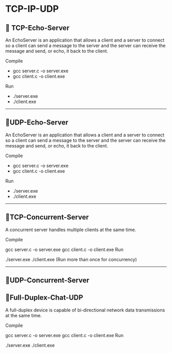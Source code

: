 # TCP-IP-UDP

## 🚀 TCP-Echo-Server

An EchoServer is an application that allows a client and a server to connect so a client can send a message to the server
and the server can receive the message and send, or echo, it back to the client.

Compile
- gcc server.c -o server.exe
- gcc client.c -o client.exe
          
          
Run
- ./server.exe<br>
- ./client.exe
<HR>
  
 ## 🚀UDP-Echo-Server

An EchoServer is an application that allows a client and a server to connect so a client can send a message to the server
and the server can receive the message and send, or echo, it back to the client.

Compile
- gcc server.c -o server.exe
- gcc client.c -o client.exe
          
          
Run
- ./server.exe<br>
- ./client.exe
<HR>
  
  
## 🚀TCP-Concurrent-Server
A concurrent server handles multiple clients at the same time.

Compile

gcc server.c -o server.exe
gcc client.c -o client.exe
Run

./server.exe
./client.exe (Run more than once for concurrency)
  
  <hr>
  
 ## 🚀UDP-Concurrent-Server
  
## 🚀Full-Duplex-Chat-UDP
A full-duplex device is capable of bi-directional network data transmissions at the same time.

Compile

gcc server.c -o server.exe
gcc client.c -o client.exe
Run

./server.exe
./client.exe
  
